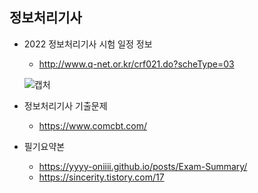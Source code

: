 ## 정보처리기사


- 2022 정보처리기사 시험 일정 정보 
 
  - http://www.q-net.or.kr/crf021.do?scheType=03
   
  ![캡처](https://user-images.githubusercontent.com/73099980/155106107-55908cea-b252-447e-ba5e-f5abfbb11547.PNG)
  
- 정보처리기사 기출문제

  - https://www.comcbt.com/

- 필기요약본

  - https://yyyy-oniiii.github.io/posts/Exam-Summary/
  - https://sincerity.tistory.com/17
  
